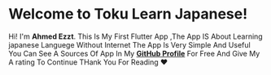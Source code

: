 # Welcome to Toku Learn Japanese!

Hi! I'm **Ahmed Ezzt**. This Is My First Flutter App ,The App IS About Learning japanese Languege Without Internet The App Is Very Simple And Useful You Can See A Sources Of App In My **[GitHub Profile](https://github.com/ahmed3zzt/Toku-Learn-japanese)** For Free And Give My A rating To Continue THank You For Reading **❤️**
